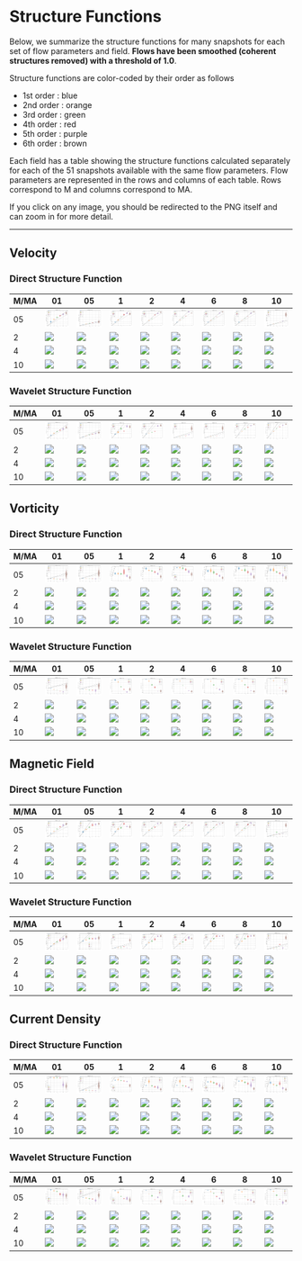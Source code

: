 # Structure Functions

Below, we summarize the structure functions for many snapshots for each set of flow parameters and field.
**Flows have been smoothed (coherent structures removed) with a threshold of 1.0**.

Structure functions are color-coded by their order as follows

  * 1st order : blue
  * 2nd order : orange
  * 3rd order : green
  * 4th order : red
  * 5th order : purple
  * 6th order : brown

Each field has a table showing the structure functions calculated separately for each of the 51 snapshots available with the same flow parameters.
Flow parameters are represented in the rows and columns of each table.
Rows correspond to M and columns correspond to MA.

If you click on any image, you should be redirected to the PNG itself and can zoom in for more detail.

---

## Velocity

### Direct Structure Function

|M/MA| 01 | 05 | 1 | 2 | 4 | 6 | 8 | 10 |
|----|----|----|---|---|---|---|---|----|
| 05 |<img src="M05MA01/w4t-plot-structure-function-ansatz-violin-016_M05MA01_avrg_vel_dsf_denoise-01d00-smooth.png">|<img src="M05MA05/w4t-plot-structure-function-ansatz-violin-016_M05MA05_avrg_vel_dsf_denoise-01d00-smooth.png">|<img src="M05MA1/w4t-plot-structure-function-ansatz-violin-016_M05MA1_avrg_vel_dsf_denoise-01d00-smooth.png">|<img src="M05MA2/w4t-plot-structure-function-ansatz-violin-016_M05MA2_avrg_vel_dsf_denoise-01d00-smooth.png">|<img src="M05MA4/w4t-plot-structure-function-ansatz-violin-016_M05MA4_avrg_vel_dsf_denoise-01d00-smooth.png">|<img src="M05MA6/w4t-plot-structure-function-ansatz-violin-016_M05MA6_avrg_vel_dsf_denoise-01d00-smooth.png">|<img src="M05MA8/w4t-plot-structure-function-ansatz-violin-016_M05MA8_avrg_vel_dsf_denoise-01d00-smooth.png">|<img src="M05MA10/w4t-plot-structure-function-ansatz-violin-016_M05MA10_avrg_vel_dsf_denoise-01d00-smooth.png">|
| 2  |<img src="M2MA01/w4t-plot-structure-function-ansatz-violin-016_M2MA01_avrg_vel_dsf_denoise-01d00-smooth.png">|<img src="M2MA05/w4t-plot-structure-function-ansatz-violin-016_M2MA05_avrg_vel_dsf_denoise-01d00-smooth.png">|<img src="M2MA1/w4t-plot-structure-function-ansatz-violin-016_M2MA1_avrg_vel_dsf_denoise-01d00-smooth.png">|<img src="M2MA2/w4t-plot-structure-function-ansatz-violin-016_M2MA2_avrg_vel_dsf_denoise-01d00-smooth.png">|<img src="M2MA4/w4t-plot-structure-function-ansatz-violin-016_M2MA4_avrg_vel_dsf_denoise-01d00-smooth.png">|<img src="M2MA6/w4t-plot-structure-function-ansatz-violin-016_M2MA6_avrg_vel_dsf_denoise-01d00-smooth.png">|<img src="M2MA8/w4t-plot-structure-function-ansatz-violin-016_M2MA8_avrg_vel_dsf_denoise-01d00-smooth.png">|<img src="M2MA10/w4t-plot-structure-function-ansatz-violin-016_M2MA10_avrg_vel_dsf_denoise-01d00-smooth.png">|
| 4  |<img src="M4MA01/w4t-plot-structure-function-ansatz-violin-016_M4MA01_avrg_vel_dsf_denoise-01d00-smooth.png">|<img src="M4MA05/w4t-plot-structure-function-ansatz-violin-016_M4MA05_avrg_vel_dsf_denoise-01d00-smooth.png">|<img src="M4MA1/w4t-plot-structure-function-ansatz-violin-016_M4MA1_avrg_vel_dsf_denoise-01d00-smooth.png">|<img src="M4MA2/w4t-plot-structure-function-ansatz-violin-016_M4MA2_avrg_vel_dsf_denoise-01d00-smooth.png">|<img src="M4MA4/w4t-plot-structure-function-ansatz-violin-016_M4MA4_avrg_vel_dsf_denoise-01d00-smooth.png">|<img src="M4MA6/w4t-plot-structure-function-ansatz-violin-016_M4MA6_avrg_vel_dsf_denoise-01d00-smooth.png">|<img src="M4MA8/w4t-plot-structure-function-ansatz-violin-016_M4MA8_avrg_vel_dsf_denoise-01d00-smooth.png">|<img src="M4MA10/w4t-plot-structure-function-ansatz-violin-016_M4MA10_avrg_vel_dsf_denoise-01d00-smooth.png">|
| 10 |<img src="M10MA01/w4t-plot-structure-function-ansatz-violin-016_M10MA01_avrg_vel_dsf_denoise-01d00-smooth.png">|<img src="M10MA05/w4t-plot-structure-function-ansatz-violin-016_M10MA05_avrg_vel_dsf_denoise-01d00-smooth.png">|<img src="M10MA1/w4t-plot-structure-function-ansatz-violin-016_M10MA1_avrg_vel_dsf_denoise-01d00-smooth.png">|<img src="M10MA2/w4t-plot-structure-function-ansatz-violin-016_M10MA2_avrg_vel_dsf_denoise-01d00-smooth.png">|<img src="M10MA4/w4t-plot-structure-function-ansatz-violin-016_M10MA4_avrg_vel_dsf_denoise-01d00-smooth.png">|<img src="M10MA6/w4t-plot-structure-function-ansatz-violin-016_M10MA6_avrg_vel_dsf_denoise-01d00-smooth.png">|<img src="M10MA8/w4t-plot-structure-function-ansatz-violin-016_M10MA8_avrg_vel_dsf_denoise-01d00-smooth.png">|<img src="M10MA10/w4t-plot-structure-function-ansatz-violin-016_M10MA10_avrg_vel_dsf_denoise-01d00-smooth.png">|

### Wavelet Structure Function

|M/MA| 01 | 05 | 1 | 2 | 4 | 6 | 8 | 10 |
|----|----|----|---|---|---|---|---|----|
| 05 |<img src="M05MA01/w4t-plot-structure-function-ansatz-violin-016_M05MA01_avrg_vel_wsf_denoise-01d00-smooth.png">|<img src="M05MA05/w4t-plot-structure-function-ansatz-violin-016_M05MA05_avrg_vel_wsf_denoise-01d00-smooth.png">|<img src="M05MA1/w4t-plot-structure-function-ansatz-violin-016_M05MA1_avrg_vel_wsf_denoise-01d00-smooth.png">|<img src="M05MA2/w4t-plot-structure-function-ansatz-violin-016_M05MA2_avrg_vel_wsf_denoise-01d00-smooth.png">|<img src="M05MA4/w4t-plot-structure-function-ansatz-violin-016_M05MA4_avrg_vel_wsf_denoise-01d00-smooth.png">|<img src="M05MA6/w4t-plot-structure-function-ansatz-violin-016_M05MA6_avrg_vel_wsf_denoise-01d00-smooth.png">|<img src="M05MA8/w4t-plot-structure-function-ansatz-violin-016_M05MA8_avrg_vel_wsf_denoise-01d00-smooth.png">|<img src="M05MA10/w4t-plot-structure-function-ansatz-violin-016_M05MA10_avrg_vel_wsf_denoise-01d00-smooth.png">|
| 2  |<img src="M2MA01/w4t-plot-structure-function-ansatz-violin-016_M2MA01_avrg_vel_wsf_denoise-01d00-smooth.png">|<img src="M2MA05/w4t-plot-structure-function-ansatz-violin-016_M2MA05_avrg_vel_wsf_denoise-01d00-smooth.png">|<img src="M2MA1/w4t-plot-structure-function-ansatz-violin-016_M2MA1_avrg_vel_wsf_denoise-01d00-smooth.png">|<img src="M2MA2/w4t-plot-structure-function-ansatz-violin-016_M2MA2_avrg_vel_wsf_denoise-01d00-smooth.png">|<img src="M2MA4/w4t-plot-structure-function-ansatz-violin-016_M2MA4_avrg_vel_wsf_denoise-01d00-smooth.png">|<img src="M2MA6/w4t-plot-structure-function-ansatz-violin-016_M2MA6_avrg_vel_wsf_denoise-01d00-smooth.png">|<img src="M2MA8/w4t-plot-structure-function-ansatz-violin-016_M2MA8_avrg_vel_wsf_denoise-01d00-smooth.png">|<img src="M2MA10/w4t-plot-structure-function-ansatz-violin-016_M2MA10_avrg_vel_wsf_denoise-01d00-smooth.png">|
| 4  |<img src="M4MA01/w4t-plot-structure-function-ansatz-violin-016_M4MA01_avrg_vel_wsf_denoise-01d00-smooth.png">|<img src="M4MA05/w4t-plot-structure-function-ansatz-violin-016_M4MA05_avrg_vel_wsf_denoise-01d00-smooth.png">|<img src="M4MA1/w4t-plot-structure-function-ansatz-violin-016_M4MA1_avrg_vel_wsf_denoise-01d00-smooth.png">|<img src="M4MA2/w4t-plot-structure-function-ansatz-violin-016_M4MA2_avrg_vel_wsf_denoise-01d00-smooth.png">|<img src="M4MA4/w4t-plot-structure-function-ansatz-violin-016_M4MA4_avrg_vel_wsf_denoise-01d00-smooth.png">|<img src="M4MA6/w4t-plot-structure-function-ansatz-violin-016_M4MA6_avrg_vel_wsf_denoise-01d00-smooth.png">|<img src="M4MA8/w4t-plot-structure-function-ansatz-violin-016_M4MA8_avrg_vel_wsf_denoise-01d00-smooth.png">|<img src="M4MA10/w4t-plot-structure-function-ansatz-violin-016_M4MA10_avrg_vel_wsf_denoise-01d00-smooth.png">|
| 10 |<img src="M10MA01/w4t-plot-structure-function-ansatz-violin-016_M10MA01_avrg_vel_wsf_denoise-01d00-smooth.png">|<img src="M10MA05/w4t-plot-structure-function-ansatz-violin-016_M10MA05_avrg_vel_wsf_denoise-01d00-smooth.png">|<img src="M10MA1/w4t-plot-structure-function-ansatz-violin-016_M10MA1_avrg_vel_wsf_denoise-01d00-smooth.png">|<img src="M10MA2/w4t-plot-structure-function-ansatz-violin-016_M10MA2_avrg_vel_wsf_denoise-01d00-smooth.png">|<img src="M10MA4/w4t-plot-structure-function-ansatz-violin-016_M10MA4_avrg_vel_wsf_denoise-01d00-smooth.png">|<img src="M10MA6/w4t-plot-structure-function-ansatz-violin-016_M10MA6_avrg_vel_wsf_denoise-01d00-smooth.png">|<img src="M10MA8/w4t-plot-structure-function-ansatz-violin-016_M10MA8_avrg_vel_wsf_denoise-01d00-smooth.png">|<img src="M10MA10/w4t-plot-structure-function-ansatz-violin-016_M10MA10_avrg_vel_wsf_denoise-01d00-smooth.png">|

## Vorticity

### Direct Structure Function

|M/MA| 01 | 05 | 1 | 2 | 4 | 6 | 8 | 10 |
|----|----|----|---|---|---|---|---|----|
| 05 |<img src="M05MA01/w4t-plot-structure-function-ansatz-violin-016_M05MA01_avrg_vort_dsf_denoise-01d00-smooth.png">|<img src="M05MA05/w4t-plot-structure-function-ansatz-violin-016_M05MA05_avrg_vort_dsf_denoise-01d00-smooth.png">|<img src="M05MA1/w4t-plot-structure-function-ansatz-violin-016_M05MA1_avrg_vort_dsf_denoise-01d00-smooth.png">|<img src="M05MA2/w4t-plot-structure-function-ansatz-violin-016_M05MA2_avrg_vort_dsf_denoise-01d00-smooth.png">|<img src="M05MA4/w4t-plot-structure-function-ansatz-violin-016_M05MA4_avrg_vort_dsf_denoise-01d00-smooth.png">|<img src="M05MA6/w4t-plot-structure-function-ansatz-violin-016_M05MA6_avrg_vort_dsf_denoise-01d00-smooth.png">|<img src="M05MA8/w4t-plot-structure-function-ansatz-violin-016_M05MA8_avrg_vort_dsf_denoise-01d00-smooth.png">|<img src="M05MA10/w4t-plot-structure-function-ansatz-violin-016_M05MA10_avrg_vort_dsf_denoise-01d00-smooth.png">|
| 2  |<img src="M2MA01/w4t-plot-structure-function-ansatz-violin-016_M2MA01_avrg_vort_dsf_denoise-01d00-smooth.png">|<img src="M2MA05/w4t-plot-structure-function-ansatz-violin-016_M2MA05_avrg_vort_dsf_denoise-01d00-smooth.png">|<img src="M2MA1/w4t-plot-structure-function-ansatz-violin-016_M2MA1_avrg_vort_dsf_denoise-01d00-smooth.png">|<img src="M2MA2/w4t-plot-structure-function-ansatz-violin-016_M2MA2_avrg_vort_dsf_denoise-01d00-smooth.png">|<img src="M2MA4/w4t-plot-structure-function-ansatz-violin-016_M2MA4_avrg_vort_dsf_denoise-01d00-smooth.png">|<img src="M2MA6/w4t-plot-structure-function-ansatz-violin-016_M2MA6_avrg_vort_dsf_denoise-01d00-smooth.png">|<img src="M2MA8/w4t-plot-structure-function-ansatz-violin-016_M2MA8_avrg_vort_dsf_denoise-01d00-smooth.png">|<img src="M2MA10/w4t-plot-structure-function-ansatz-violin-016_M2MA10_avrg_vort_dsf_denoise-01d00-smooth.png">|
| 4  |<img src="M4MA01/w4t-plot-structure-function-ansatz-violin-016_M4MA01_avrg_vort_dsf_denoise-01d00-smooth.png">|<img src="M4MA05/w4t-plot-structure-function-ansatz-violin-016_M4MA05_avrg_vort_dsf_denoise-01d00-smooth.png">|<img src="M4MA1/w4t-plot-structure-function-ansatz-violin-016_M4MA1_avrg_vort_dsf_denoise-01d00-smooth.png">|<img src="M4MA2/w4t-plot-structure-function-ansatz-violin-016_M4MA2_avrg_vort_dsf_denoise-01d00-smooth.png">|<img src="M4MA4/w4t-plot-structure-function-ansatz-violin-016_M4MA4_avrg_vort_dsf_denoise-01d00-smooth.png">|<img src="M4MA6/w4t-plot-structure-function-ansatz-violin-016_M4MA6_avrg_vort_dsf_denoise-01d00-smooth.png">|<img src="M4MA8/w4t-plot-structure-function-ansatz-violin-016_M4MA8_avrg_vort_dsf_denoise-01d00-smooth.png">|<img src="M4MA10/w4t-plot-structure-function-ansatz-violin-016_M4MA10_avrg_vort_dsf_denoise-01d00-smooth.png">|
| 10 |<img src="M10MA01/w4t-plot-structure-function-ansatz-violin-016_M10MA01_avrg_vort_dsf_denoise-01d00-smooth.png">|<img src="M10MA05/w4t-plot-structure-function-ansatz-violin-016_M10MA05_avrg_vort_dsf_denoise-01d00-smooth.png">|<img src="M10MA1/w4t-plot-structure-function-ansatz-violin-016_M10MA1_avrg_vort_dsf_denoise-01d00-smooth.png">|<img src="M10MA2/w4t-plot-structure-function-ansatz-violin-016_M10MA2_avrg_vort_dsf_denoise-01d00-smooth.png">|<img src="M10MA4/w4t-plot-structure-function-ansatz-violin-016_M10MA4_avrg_vort_dsf_denoise-01d00-smooth.png">|<img src="M10MA6/w4t-plot-structure-function-ansatz-violin-016_M10MA6_avrg_vort_dsf_denoise-01d00-smooth.png">|<img src="M10MA8/w4t-plot-structure-function-ansatz-violin-016_M10MA8_avrg_vort_dsf_denoise-01d00-smooth.png">|<img src="M10MA10/w4t-plot-structure-function-ansatz-violin-016_M10MA10_avrg_vort_dsf_denoise-01d00-smooth.png">|

### Wavelet Structure Function

|M/MA| 01 | 05 | 1 | 2 | 4 | 6 | 8 | 10 |
|----|----|----|---|---|---|---|---|----|
| 05 |<img src="M05MA01/w4t-plot-structure-function-ansatz-violin-016_M05MA01_avrg_vort_wsf_denoise-01d00-smooth.png">|<img src="M05MA05/w4t-plot-structure-function-ansatz-violin-016_M05MA05_avrg_vort_wsf_denoise-01d00-smooth.png">|<img src="M05MA1/w4t-plot-structure-function-ansatz-violin-016_M05MA1_avrg_vort_wsf_denoise-01d00-smooth.png">|<img src="M05MA2/w4t-plot-structure-function-ansatz-violin-016_M05MA2_avrg_vort_wsf_denoise-01d00-smooth.png">|<img src="M05MA4/w4t-plot-structure-function-ansatz-violin-016_M05MA4_avrg_vort_wsf_denoise-01d00-smooth.png">|<img src="M05MA6/w4t-plot-structure-function-ansatz-violin-016_M05MA6_avrg_vort_wsf_denoise-01d00-smooth.png">|<img src="M05MA8/w4t-plot-structure-function-ansatz-violin-016_M05MA8_avrg_vort_wsf_denoise-01d00-smooth.png">|<img src="M05MA10/w4t-plot-structure-function-ansatz-violin-016_M05MA10_avrg_vort_wsf_denoise-01d00-smooth.png">|
| 2  |<img src="M2MA01/w4t-plot-structure-function-ansatz-violin-016_M2MA01_avrg_vort_wsf_denoise-01d00-smooth.png">|<img src="M2MA05/w4t-plot-structure-function-ansatz-violin-016_M2MA05_avrg_vort_wsf_denoise-01d00-smooth.png">|<img src="M2MA1/w4t-plot-structure-function-ansatz-violin-016_M2MA1_avrg_vort_wsf_denoise-01d00-smooth.png">|<img src="M2MA2/w4t-plot-structure-function-ansatz-violin-016_M2MA2_avrg_vort_wsf_denoise-01d00-smooth.png">|<img src="M2MA4/w4t-plot-structure-function-ansatz-violin-016_M2MA4_avrg_vort_wsf_denoise-01d00-smooth.png">|<img src="M2MA6/w4t-plot-structure-function-ansatz-violin-016_M2MA6_avrg_vort_wsf_denoise-01d00-smooth.png">|<img src="M2MA8/w4t-plot-structure-function-ansatz-violin-016_M2MA8_avrg_vort_wsf_denoise-01d00-smooth.png">|<img src="M2MA10/w4t-plot-structure-function-ansatz-violin-016_M2MA10_avrg_vort_wsf_denoise-01d00-smooth.png">|
| 4  |<img src="M4MA01/w4t-plot-structure-function-ansatz-violin-016_M4MA01_avrg_vort_wsf_denoise-01d00-smooth.png">|<img src="M4MA05/w4t-plot-structure-function-ansatz-violin-016_M4MA05_avrg_vort_wsf_denoise-01d00-smooth.png">|<img src="M4MA1/w4t-plot-structure-function-ansatz-violin-016_M4MA1_avrg_vort_wsf_denoise-01d00-smooth.png">|<img src="M4MA2/w4t-plot-structure-function-ansatz-violin-016_M4MA2_avrg_vort_wsf_denoise-01d00-smooth.png">|<img src="M4MA4/w4t-plot-structure-function-ansatz-violin-016_M4MA4_avrg_vort_wsf_denoise-01d00-smooth.png">|<img src="M4MA6/w4t-plot-structure-function-ansatz-violin-016_M4MA6_avrg_vort_wsf_denoise-01d00-smooth.png">|<img src="M4MA8/w4t-plot-structure-function-ansatz-violin-016_M4MA8_avrg_vort_wsf_denoise-01d00-smooth.png">|<img src="M4MA10/w4t-plot-structure-function-ansatz-violin-016_M4MA10_avrg_vort_wsf_denoise-01d00-smooth.png">|
| 10 |<img src="M10MA01/w4t-plot-structure-function-ansatz-violin-016_M10MA01_avrg_vort_wsf_denoise-01d00-smooth.png">|<img src="M10MA05/w4t-plot-structure-function-ansatz-violin-016_M10MA05_avrg_vort_wsf_denoise-01d00-smooth.png">|<img src="M10MA1/w4t-plot-structure-function-ansatz-violin-016_M10MA1_avrg_vort_wsf_denoise-01d00-smooth.png">|<img src="M10MA2/w4t-plot-structure-function-ansatz-violin-016_M10MA2_avrg_vort_wsf_denoise-01d00-smooth.png">|<img src="M10MA4/w4t-plot-structure-function-ansatz-violin-016_M10MA4_avrg_vort_wsf_denoise-01d00-smooth.png">|<img src="M10MA6/w4t-plot-structure-function-ansatz-violin-016_M10MA6_avrg_vort_wsf_denoise-01d00-smooth.png">|<img src="M10MA8/w4t-plot-structure-function-ansatz-violin-016_M10MA8_avrg_vort_wsf_denoise-01d00-smooth.png">|<img src="M10MA10/w4t-plot-structure-function-ansatz-violin-016_M10MA10_avrg_vort_wsf_denoise-01d00-smooth.png">|

## Magnetic Field

### Direct Structure Function

|M/MA| 01 | 05 | 1 | 2 | 4 | 6 | 8 | 10 |
|----|----|----|---|---|---|---|---|----|
| 05 |<img src="M05MA01/w4t-plot-structure-function-ansatz-violin-016_M05MA01_avrg_mag_dsf_denoise-01d00-smooth.png">|<img src="M05MA05/w4t-plot-structure-function-ansatz-violin-016_M05MA05_avrg_mag_dsf_denoise-01d00-smooth.png">|<img src="M05MA1/w4t-plot-structure-function-ansatz-violin-016_M05MA1_avrg_mag_dsf_denoise-01d00-smooth.png">|<img src="M05MA2/w4t-plot-structure-function-ansatz-violin-016_M05MA2_avrg_mag_dsf_denoise-01d00-smooth.png">|<img src="M05MA4/w4t-plot-structure-function-ansatz-violin-016_M05MA4_avrg_mag_dsf_denoise-01d00-smooth.png">|<img src="M05MA6/w4t-plot-structure-function-ansatz-violin-016_M05MA6_avrg_mag_dsf_denoise-01d00-smooth.png">|<img src="M05MA8/w4t-plot-structure-function-ansatz-violin-016_M05MA8_avrg_mag_dsf_denoise-01d00-smooth.png">|<img src="M05MA10/w4t-plot-structure-function-ansatz-violin-016_M05MA10_avrg_mag_dsf_denoise-01d00-smooth.png">|
| 2  |<img src="M2MA01/w4t-plot-structure-function-ansatz-violin-016_M2MA01_avrg_mag_dsf_denoise-01d00-smooth.png">|<img src="M2MA05/w4t-plot-structure-function-ansatz-violin-016_M2MA05_avrg_mag_dsf_denoise-01d00-smooth.png">|<img src="M2MA1/w4t-plot-structure-function-ansatz-violin-016_M2MA1_avrg_mag_dsf_denoise-01d00-smooth.png">|<img src="M2MA2/w4t-plot-structure-function-ansatz-violin-016_M2MA2_avrg_mag_dsf_denoise-01d00-smooth.png">|<img src="M2MA4/w4t-plot-structure-function-ansatz-violin-016_M2MA4_avrg_mag_dsf_denoise-01d00-smooth.png">|<img src="M2MA6/w4t-plot-structure-function-ansatz-violin-016_M2MA6_avrg_mag_dsf_denoise-01d00-smooth.png">|<img src="M2MA8/w4t-plot-structure-function-ansatz-violin-016_M2MA8_avrg_mag_dsf_denoise-01d00-smooth.png">|<img src="M2MA10/w4t-plot-structure-function-ansatz-violin-016_M2MA10_avrg_mag_dsf_denoise-01d00-smooth.png">|
| 4  |<img src="M4MA01/w4t-plot-structure-function-ansatz-violin-016_M4MA01_avrg_mag_dsf_denoise-01d00-smooth.png">|<img src="M4MA05/w4t-plot-structure-function-ansatz-violin-016_M4MA05_avrg_mag_dsf_denoise-01d00-smooth.png">|<img src="M4MA1/w4t-plot-structure-function-ansatz-violin-016_M4MA1_avrg_mag_dsf_denoise-01d00-smooth.png">|<img src="M4MA2/w4t-plot-structure-function-ansatz-violin-016_M4MA2_avrg_mag_dsf_denoise-01d00-smooth.png">|<img src="M4MA4/w4t-plot-structure-function-ansatz-violin-016_M4MA4_avrg_mag_dsf_denoise-01d00-smooth.png">|<img src="M4MA6/w4t-plot-structure-function-ansatz-violin-016_M4MA6_avrg_mag_dsf_denoise-01d00-smooth.png">|<img src="M4MA8/w4t-plot-structure-function-ansatz-violin-016_M4MA8_avrg_mag_dsf_denoise-01d00-smooth.png">|<img src="M4MA10/w4t-plot-structure-function-ansatz-violin-016_M4MA10_avrg_mag_dsf_denoise-01d00-smooth.png">|
| 10 |<img src="M10MA01/w4t-plot-structure-function-ansatz-violin-016_M10MA01_avrg_mag_dsf_denoise-01d00-smooth.png">|<img src="M10MA05/w4t-plot-structure-function-ansatz-violin-016_M10MA05_avrg_mag_dsf_denoise-01d00-smooth.png">|<img src="M10MA1/w4t-plot-structure-function-ansatz-violin-016_M10MA1_avrg_mag_dsf_denoise-01d00-smooth.png">|<img src="M10MA2/w4t-plot-structure-function-ansatz-violin-016_M10MA2_avrg_mag_dsf_denoise-01d00-smooth.png">|<img src="M10MA4/w4t-plot-structure-function-ansatz-violin-016_M10MA4_avrg_mag_dsf_denoise-01d00-smooth.png">|<img src="M10MA6/w4t-plot-structure-function-ansatz-violin-016_M10MA6_avrg_mag_dsf_denoise-01d00-smooth.png">|<img src="M10MA8/w4t-plot-structure-function-ansatz-violin-016_M10MA8_avrg_mag_dsf_denoise-01d00-smooth.png">|<img src="M10MA10/w4t-plot-structure-function-ansatz-violin-016_M10MA10_avrg_mag_dsf_denoise-01d00-smooth.png">|

### Wavelet Structure Function

|M/MA| 01 | 05 | 1 | 2 | 4 | 6 | 8 | 10 |
|----|----|----|---|---|---|---|---|----|
| 05 |<img src="M05MA01/w4t-plot-structure-function-ansatz-violin-016_M05MA01_avrg_mag_wsf_denoise-01d00-smooth.png">|<img src="M05MA05/w4t-plot-structure-function-ansatz-violin-016_M05MA05_avrg_mag_wsf_denoise-01d00-smooth.png">|<img src="M05MA1/w4t-plot-structure-function-ansatz-violin-016_M05MA1_avrg_mag_wsf_denoise-01d00-smooth.png">|<img src="M05MA2/w4t-plot-structure-function-ansatz-violin-016_M05MA2_avrg_mag_wsf_denoise-01d00-smooth.png">|<img src="M05MA4/w4t-plot-structure-function-ansatz-violin-016_M05MA4_avrg_mag_wsf_denoise-01d00-smooth.png">|<img src="M05MA6/w4t-plot-structure-function-ansatz-violin-016_M05MA6_avrg_mag_wsf_denoise-01d00-smooth.png">|<img src="M05MA8/w4t-plot-structure-function-ansatz-violin-016_M05MA8_avrg_mag_wsf_denoise-01d00-smooth.png">|<img src="M05MA10/w4t-plot-structure-function-ansatz-violin-016_M05MA10_avrg_mag_wsf_denoise-01d00-smooth.png">|
| 2  |<img src="M2MA01/w4t-plot-structure-function-ansatz-violin-016_M2MA01_avrg_mag_wsf_denoise-01d00-smooth.png">|<img src="M2MA05/w4t-plot-structure-function-ansatz-violin-016_M2MA05_avrg_mag_wsf_denoise-01d00-smooth.png">|<img src="M2MA1/w4t-plot-structure-function-ansatz-violin-016_M2MA1_avrg_mag_wsf_denoise-01d00-smooth.png">|<img src="M2MA2/w4t-plot-structure-function-ansatz-violin-016_M2MA2_avrg_mag_wsf_denoise-01d00-smooth.png">|<img src="M2MA4/w4t-plot-structure-function-ansatz-violin-016_M2MA4_avrg_mag_wsf_denoise-01d00-smooth.png">|<img src="M2MA6/w4t-plot-structure-function-ansatz-violin-016_M2MA6_avrg_mag_wsf_denoise-01d00-smooth.png">|<img src="M2MA8/w4t-plot-structure-function-ansatz-violin-016_M2MA8_avrg_mag_wsf_denoise-01d00-smooth.png">|<img src="M2MA10/w4t-plot-structure-function-ansatz-violin-016_M2MA10_avrg_mag_wsf_denoise-01d00-smooth.png">|
| 4  |<img src="M4MA01/w4t-plot-structure-function-ansatz-violin-016_M4MA01_avrg_mag_wsf_denoise-01d00-smooth.png">|<img src="M4MA05/w4t-plot-structure-function-ansatz-violin-016_M4MA05_avrg_mag_wsf_denoise-01d00-smooth.png">|<img src="M4MA1/w4t-plot-structure-function-ansatz-violin-016_M4MA1_avrg_mag_wsf_denoise-01d00-smooth.png">|<img src="M4MA2/w4t-plot-structure-function-ansatz-violin-016_M4MA2_avrg_mag_wsf_denoise-01d00-smooth.png">|<img src="M4MA4/w4t-plot-structure-function-ansatz-violin-016_M4MA4_avrg_mag_wsf_denoise-01d00-smooth.png">|<img src="M4MA6/w4t-plot-structure-function-ansatz-violin-016_M4MA6_avrg_mag_wsf_denoise-01d00-smooth.png">|<img src="M4MA8/w4t-plot-structure-function-ansatz-violin-016_M4MA8_avrg_mag_wsf_denoise-01d00-smooth.png">|<img src="M4MA10/w4t-plot-structure-function-ansatz-violin-016_M4MA10_avrg_mag_wsf_denoise-01d00-smooth.png">|
| 10 |<img src="M10MA01/w4t-plot-structure-function-ansatz-violin-016_M10MA01_avrg_mag_wsf_denoise-01d00-smooth.png">|<img src="M10MA05/w4t-plot-structure-function-ansatz-violin-016_M10MA05_avrg_mag_wsf_denoise-01d00-smooth.png">|<img src="M10MA1/w4t-plot-structure-function-ansatz-violin-016_M10MA1_avrg_mag_wsf_denoise-01d00-smooth.png">|<img src="M10MA2/w4t-plot-structure-function-ansatz-violin-016_M10MA2_avrg_mag_wsf_denoise-01d00-smooth.png">|<img src="M10MA4/w4t-plot-structure-function-ansatz-violin-016_M10MA4_avrg_mag_wsf_denoise-01d00-smooth.png">|<img src="M10MA6/w4t-plot-structure-function-ansatz-violin-016_M10MA6_avrg_mag_wsf_denoise-01d00-smooth.png">|<img src="M10MA8/w4t-plot-structure-function-ansatz-violin-016_M10MA8_avrg_mag_wsf_denoise-01d00-smooth.png">|<img src="M10MA10/w4t-plot-structure-function-ansatz-violin-016_M10MA10_avrg_mag_wsf_denoise-01d00-smooth.png">|

## Current Density

### Direct Structure Function

|M/MA| 01 | 05 | 1 | 2 | 4 | 6 | 8 | 10 |
|----|----|----|---|---|---|---|---|----|
| 05 |<img src="M05MA01/w4t-plot-structure-function-ansatz-violin-016_M05MA01_avrg_curr_dsf_denoise-01d00-smooth.png">|<img src="M05MA05/w4t-plot-structure-function-ansatz-violin-016_M05MA05_avrg_curr_dsf_denoise-01d00-smooth.png">|<img src="M05MA1/w4t-plot-structure-function-ansatz-violin-016_M05MA1_avrg_curr_dsf_denoise-01d00-smooth.png">|<img src="M05MA2/w4t-plot-structure-function-ansatz-violin-016_M05MA2_avrg_curr_dsf_denoise-01d00-smooth.png">|<img src="M05MA4/w4t-plot-structure-function-ansatz-violin-016_M05MA4_avrg_curr_dsf_denoise-01d00-smooth.png">|<img src="M05MA6/w4t-plot-structure-function-ansatz-violin-016_M05MA6_avrg_curr_dsf_denoise-01d00-smooth.png">|<img src="M05MA8/w4t-plot-structure-function-ansatz-violin-016_M05MA8_avrg_curr_dsf_denoise-01d00-smooth.png">|<img src="M05MA10/w4t-plot-structure-function-ansatz-violin-016_M05MA10_avrg_curr_dsf_denoise-01d00-smooth.png">|
| 2  |<img src="M2MA01/w4t-plot-structure-function-ansatz-violin-016_M2MA01_avrg_curr_dsf_denoise-01d00-smooth.png">|<img src="M2MA05/w4t-plot-structure-function-ansatz-violin-016_M2MA05_avrg_curr_dsf_denoise-01d00-smooth.png">|<img src="M2MA1/w4t-plot-structure-function-ansatz-violin-016_M2MA1_avrg_curr_dsf_denoise-01d00-smooth.png">|<img src="M2MA2/w4t-plot-structure-function-ansatz-violin-016_M2MA2_avrg_curr_dsf_denoise-01d00-smooth.png">|<img src="M2MA4/w4t-plot-structure-function-ansatz-violin-016_M2MA4_avrg_curr_dsf_denoise-01d00-smooth.png">|<img src="M2MA6/w4t-plot-structure-function-ansatz-violin-016_M2MA6_avrg_curr_dsf_denoise-01d00-smooth.png">|<img src="M2MA8/w4t-plot-structure-function-ansatz-violin-016_M2MA8_avrg_curr_dsf_denoise-01d00-smooth.png">|<img src="M2MA10/w4t-plot-structure-function-ansatz-violin-016_M2MA10_avrg_curr_dsf_denoise-01d00-smooth.png">|
| 4  |<img src="M4MA01/w4t-plot-structure-function-ansatz-violin-016_M4MA01_avrg_curr_dsf_denoise-01d00-smooth.png">|<img src="M4MA05/w4t-plot-structure-function-ansatz-violin-016_M4MA05_avrg_curr_dsf_denoise-01d00-smooth.png">|<img src="M4MA1/w4t-plot-structure-function-ansatz-violin-016_M4MA1_avrg_curr_dsf_denoise-01d00-smooth.png">|<img src="M4MA2/w4t-plot-structure-function-ansatz-violin-016_M4MA2_avrg_curr_dsf_denoise-01d00-smooth.png">|<img src="M4MA4/w4t-plot-structure-function-ansatz-violin-016_M4MA4_avrg_curr_dsf_denoise-01d00-smooth.png">|<img src="M4MA6/w4t-plot-structure-function-ansatz-violin-016_M4MA6_avrg_curr_dsf_denoise-01d00-smooth.png">|<img src="M4MA8/w4t-plot-structure-function-ansatz-violin-016_M4MA8_avrg_curr_dsf_denoise-01d00-smooth.png">|<img src="M4MA10/w4t-plot-structure-function-ansatz-violin-016_M4MA10_avrg_curr_dsf_denoise-01d00-smooth.png">|
| 10 |<img src="M10MA01/w4t-plot-structure-function-ansatz-violin-016_M10MA01_avrg_curr_dsf_denoise-01d00-smooth.png">|<img src="M10MA05/w4t-plot-structure-function-ansatz-violin-016_M10MA05_avrg_curr_dsf_denoise-01d00-smooth.png">|<img src="M10MA1/w4t-plot-structure-function-ansatz-violin-016_M10MA1_avrg_curr_dsf_denoise-01d00-smooth.png">|<img src="M10MA2/w4t-plot-structure-function-ansatz-violin-016_M10MA2_avrg_curr_dsf_denoise-01d00-smooth.png">|<img src="M10MA4/w4t-plot-structure-function-ansatz-violin-016_M10MA4_avrg_curr_dsf_denoise-01d00-smooth.png">|<img src="M10MA6/w4t-plot-structure-function-ansatz-violin-016_M10MA6_avrg_curr_dsf_denoise-01d00-smooth.png">|<img src="M10MA8/w4t-plot-structure-function-ansatz-violin-016_M10MA8_avrg_curr_dsf_denoise-01d00-smooth.png">|<img src="M10MA10/w4t-plot-structure-function-ansatz-violin-016_M10MA10_avrg_curr_dsf_denoise-01d00-smooth.png">|

### Wavelet Structure Function

|M/MA| 01 | 05 | 1 | 2 | 4 | 6 | 8 | 10 |
|----|----|----|---|---|---|---|---|----|
| 05 |<img src="M05MA01/w4t-plot-structure-function-ansatz-violin-016_M05MA01_avrg_curr_wsf_denoise-01d00-smooth.png">|<img src="M05MA05/w4t-plot-structure-function-ansatz-violin-016_M05MA05_avrg_curr_wsf_denoise-01d00-smooth.png">|<img src="M05MA1/w4t-plot-structure-function-ansatz-violin-016_M05MA1_avrg_curr_wsf_denoise-01d00-smooth.png">|<img src="M05MA2/w4t-plot-structure-function-ansatz-violin-016_M05MA2_avrg_curr_wsf_denoise-01d00-smooth.png">|<img src="M05MA4/w4t-plot-structure-function-ansatz-violin-016_M05MA4_avrg_curr_wsf_denoise-01d00-smooth.png">|<img src="M05MA6/w4t-plot-structure-function-ansatz-violin-016_M05MA6_avrg_curr_wsf_denoise-01d00-smooth.png">|<img src="M05MA8/w4t-plot-structure-function-ansatz-violin-016_M05MA8_avrg_curr_wsf_denoise-01d00-smooth.png">|<img src="M05MA10/w4t-plot-structure-function-ansatz-violin-016_M05MA10_avrg_curr_wsf_denoise-01d00-smooth.png">|
| 2  |<img src="M2MA01/w4t-plot-structure-function-ansatz-violin-016_M2MA01_avrg_curr_wsf_denoise-01d00-smooth.png">|<img src="M2MA05/w4t-plot-structure-function-ansatz-violin-016_M2MA05_avrg_curr_wsf_denoise-01d00-smooth.png">|<img src="M2MA1/w4t-plot-structure-function-ansatz-violin-016_M2MA1_avrg_curr_wsf_denoise-01d00-smooth.png">|<img src="M2MA2/w4t-plot-structure-function-ansatz-violin-016_M2MA2_avrg_curr_wsf_denoise-01d00-smooth.png">|<img src="M2MA4/w4t-plot-structure-function-ansatz-violin-016_M2MA4_avrg_curr_wsf_denoise-01d00-smooth.png">|<img src="M2MA6/w4t-plot-structure-function-ansatz-violin-016_M2MA6_avrg_curr_wsf_denoise-01d00-smooth.png">|<img src="M2MA8/w4t-plot-structure-function-ansatz-violin-016_M2MA8_avrg_curr_wsf_denoise-01d00-smooth.png">|<img src="M2MA10/w4t-plot-structure-function-ansatz-violin-016_M2MA10_avrg_curr_wsf_denoise-01d00-smooth.png">|
| 4  |<img src="M4MA01/w4t-plot-structure-function-ansatz-violin-016_M4MA01_avrg_curr_wsf_denoise-01d00-smooth.png">|<img src="M4MA05/w4t-plot-structure-function-ansatz-violin-016_M4MA05_avrg_curr_wsf_denoise-01d00-smooth.png">|<img src="M4MA1/w4t-plot-structure-function-ansatz-violin-016_M4MA1_avrg_curr_wsf_denoise-01d00-smooth.png">|<img src="M4MA2/w4t-plot-structure-function-ansatz-violin-016_M4MA2_avrg_curr_wsf_denoise-01d00-smooth.png">|<img src="M4MA4/w4t-plot-structure-function-ansatz-violin-016_M4MA4_avrg_curr_wsf_denoise-01d00-smooth.png">|<img src="M4MA6/w4t-plot-structure-function-ansatz-violin-016_M4MA6_avrg_curr_wsf_denoise-01d00-smooth.png">|<img src="M4MA8/w4t-plot-structure-function-ansatz-violin-016_M4MA8_avrg_curr_wsf_denoise-01d00-smooth.png">|<img src="M4MA10/w4t-plot-structure-function-ansatz-violin-016_M4MA10_avrg_curr_wsf_denoise-01d00-smooth.png">|
| 10 |<img src="M10MA01/w4t-plot-structure-function-ansatz-violin-016_M10MA01_avrg_curr_wsf_denoise-01d00-smooth.png">|<img src="M10MA05/w4t-plot-structure-function-ansatz-violin-016_M10MA05_avrg_curr_wsf_denoise-01d00-smooth.png">|<img src="M10MA1/w4t-plot-structure-function-ansatz-violin-016_M10MA1_avrg_curr_wsf_denoise-01d00-smooth.png">|<img src="M10MA2/w4t-plot-structure-function-ansatz-violin-016_M10MA2_avrg_curr_wsf_denoise-01d00-smooth.png">|<img src="M10MA4/w4t-plot-structure-function-ansatz-violin-016_M10MA4_avrg_curr_wsf_denoise-01d00-smooth.png">|<img src="M10MA6/w4t-plot-structure-function-ansatz-violin-016_M10MA6_avrg_curr_wsf_denoise-01d00-smooth.png">|<img src="M10MA8/w4t-plot-structure-function-ansatz-violin-016_M10MA8_avrg_curr_wsf_denoise-01d00-smooth.png">|<img src="M10MA10/w4t-plot-structure-function-ansatz-violin-016_M10MA10_avrg_curr_wsf_denoise-01d00-smooth.png">|
